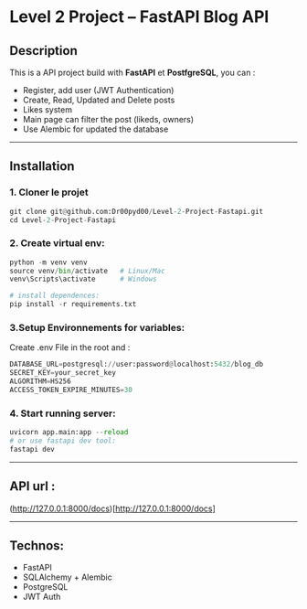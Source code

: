 #  Level 2 Project – FastAPI Blog API

##  Description
This is a API project build with **FastAPI** et **PostfgreSQL**, you can :
- Register, add user (JWT Authentication)
- Create, Read, Updated and Delete posts
- Likes system
- Main page can filter the post (likeds, owners)
- Use Alembic for updated the database

---

##  Installation

### 1. Cloner le projet
```python
git clone git@github.com:Dr00pyd00/Level-2-Project-Fastapi.git
cd Level-2-Project-Fastapi
```

### 2. Create virtual env:
```python
python -m venv venv
source venv/bin/activate   # Linux/Mac
venv\Scripts\activate      # Windows

# install dependences:
pip install -r requirements.txt

```

### 3.Setup Environnements for variables:
Create .env File in the root and :
```python
DATABASE_URL=postgresql://user:password@localhost:5432/blog_db
SECRET_KEY=your_secret_key
ALGORITHM=HS256
ACCESS_TOKEN_EXPIRE_MINUTES=30
```

### 4. Start running server:
```python
uvicorn app.main:app --reload
# or use fastapi dev tool:
fastapi dev
```

------------------------------------------------------------

## API url :
(http://127.0.0.1:8000/docs)[http://127.0.0.1:8000/docs]

------------------------------------------------------------

## Technos:
- FastAPI
- SQLAlchemy + Alembic
- PostgreSQL
- JWT Auth
